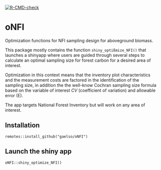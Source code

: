 <!-- badges: start -->
[![R-CMD-check](https://github.com/gaelso/oNFI/actions/workflows/R-CMD-check.yaml/badge.svg)](https://github.com/gaelso/oNFI/actions/workflows/R-CMD-check.yaml)
<!-- badges: end -->


# oNFI

Optimization functions for NFI sampling design for aboveground biomass.

This package mostly contains the function `shiny_optißmize_NFI()` that launches a shinyapp where users are guided through several steps to calculate an optimal sampling size for forest carbon for a desired area of interest.

Optimization in this context means that the inventory plot characteristics and the measurement costs are factored in the identification of the sampling size, in addition the the well-know Cochran sampling size formula based on the variable of interest $CV$ (coefficient of variation) and allowable error (E).

The app targets National Forest Inventory but will work on any area of interest.

## Installation

    remotes::install_github("gaelso/oNFI")

## Launch the shiny app

    oNFI::shiny_optimize_NFI()

